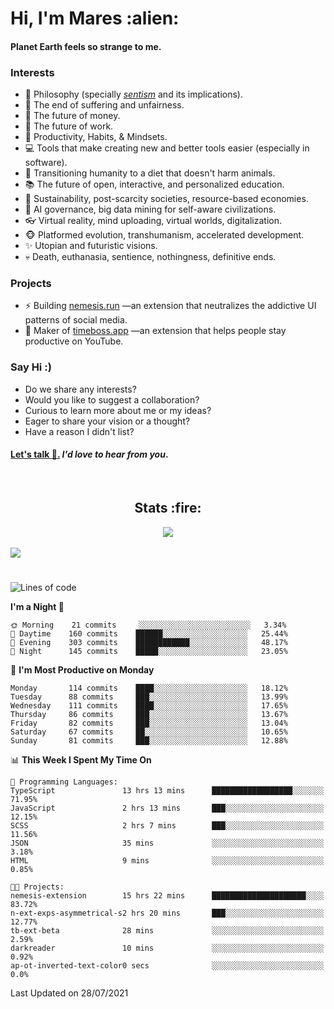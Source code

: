 <h1>Hi, I'm Mares :alien:</h1>

#### Planet Earth feels so strange to me.

### **Interests**

- 🌊 Philosophy (specially [_sentism_][sentismmedium] and its implications).
- 🎯 The end of suffering and unfairness.
- 💸 The future of money.
- 💼 The future of work.
- 🧠 Productivity, Habits, & Mindsets.
- 💻 Tools that make creating new and better tools easier (especially in software).
- 🥗 Transitioning humanity to a diet that doesn't harm animals.
- 📚 The future of open, interactive, and personalized education.
- 🌱 Sustainability, post-scarcity societies, resource-based economies.
- 🤖 AI governance, big data mining for self-aware civilizations.
- 👓 Virtual reality, mind uploading, virtual worlds, digitalization.
- 🐵 Platformed evolution, transhumanism, accelerated development.
- ✨ Utopian and futuristic visions.
- 💀 Death, euthanasia, sentience, nothingness, definitive ends.


### **Projects**

- ⚡ Building [nemesis.run](https://nemesis.run) —an extension that neutralizes the addictive UI patterns of social media.
- 💎 Maker of [timeboss.app](https://timeboss.app) —an extension that helps people stay productive on YouTube.


### **Say Hi :)**

- Do we share any interests?
- Would you like to suggest a collaboration?
- Curious to learn more about me or my ideas?
- Eager to share your vision or a thought?
- Have a reason I didn't list?

#### [Let's talk :wave:.](mailto:mareszhar@gmail.com) _I'd love to hear from you_.

[sentismmedium]: https://medium.com/@mareszhar/born-a-prisoner-a-reflection-about-life-its-struggles-and-a-plan-to-escape-d8566ce9b026

<br>

<h2 align="center">Stats :fire:</h2>

<div align="center">
  <img src="https://github-readme-streak-stats.herokuapp.com?user=mareszhar&theme=black-ice&hide_border=true&stroke=FFFFFF15&ring=DF8FFE&fire=DF8FFE&currStreakLabel=DF8FFE&background=1A232A&currStreakNum=86FFAB">
</div>

<!-- Add or remove this: &dates=B1AAB3FF at the end of the streak stats URL if they get bugged and aren't updating -->

<br>

<img src="https://activity-graph.herokuapp.com/graph?username=mareszhar&theme=nord&bg_color=00000000&color=979797&line=DF8FFE&point=00000000&area=true&hide_border=true">

<br>

<h1></h1>

<!--START_SECTION:waka-->
![Lines of code](https://img.shields.io/badge/From%20Hello%20World%20I%27ve%20Written-102584%20lines%20of%20code-blue)

**I'm a Night 🦉** 

```text
🌞 Morning    21 commits     ░░░░░░░░░░░░░░░░░░░░░░░░░   3.34% 
🌆 Daytime    160 commits    ██████░░░░░░░░░░░░░░░░░░░   25.44% 
🌃 Evening    303 commits    ████████████░░░░░░░░░░░░░   48.17% 
🌙 Night      145 commits    █████░░░░░░░░░░░░░░░░░░░░   23.05%

```
📅 **I'm Most Productive on Monday** 

```text
Monday       114 commits    ████░░░░░░░░░░░░░░░░░░░░░   18.12% 
Tuesday      88 commits     ███░░░░░░░░░░░░░░░░░░░░░░   13.99% 
Wednesday    111 commits    ████░░░░░░░░░░░░░░░░░░░░░   17.65% 
Thursday     86 commits     ███░░░░░░░░░░░░░░░░░░░░░░   13.67% 
Friday       82 commits     ███░░░░░░░░░░░░░░░░░░░░░░   13.04% 
Saturday     67 commits     ██░░░░░░░░░░░░░░░░░░░░░░░   10.65% 
Sunday       81 commits     ███░░░░░░░░░░░░░░░░░░░░░░   12.88%

```


📊 **This Week I Spent My Time On** 

```text
💬 Programming Languages: 
TypeScript               13 hrs 13 mins      ██████████████████░░░░░░░   71.95% 
JavaScript               2 hrs 13 mins       ███░░░░░░░░░░░░░░░░░░░░░░   12.15% 
SCSS                     2 hrs 7 mins        ███░░░░░░░░░░░░░░░░░░░░░░   11.56% 
JSON                     35 mins             ░░░░░░░░░░░░░░░░░░░░░░░░░   3.18% 
HTML                     9 mins              ░░░░░░░░░░░░░░░░░░░░░░░░░   0.85%

🐱‍💻 Projects: 
nemesis-extension        15 hrs 22 mins      █████████████████████░░░░   83.72% 
n-ext-exps-asymmetrical-s2 hrs 20 mins       ███░░░░░░░░░░░░░░░░░░░░░░   12.77% 
tb-ext-beta              28 mins             ░░░░░░░░░░░░░░░░░░░░░░░░░   2.59% 
darkreader               10 mins             ░░░░░░░░░░░░░░░░░░░░░░░░░   0.92% 
ap-ot-inverted-text-color0 secs              ░░░░░░░░░░░░░░░░░░░░░░░░░   0.0%

```


 Last Updated on 28/07/2021
<!--END_SECTION:waka-->

